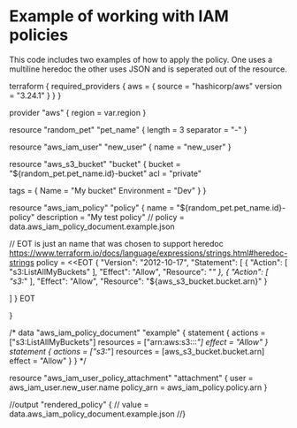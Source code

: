 # Example of working with IAM policies

This code includes two examples of how to apply the policy. One uses a multiline heredoc the other uses JSON and is seperated out of the resource.


terraform {
  required_providers {
    aws = {
      source  = "hashicorp/aws"
      version = "3.24.1"
    }
  }
}

provider "aws" {
  region = var.region
}

resource "random_pet" "pet_name" {
  length    = 3
  separator = "-"
}

resource "aws_iam_user" "new_user" {
  name = "new_user"
}

resource "aws_s3_bucket" "bucket" {
  bucket = "${random_pet.pet_name.id}-bucket"
  acl    = "private"

  tags = {
    Name        = "My bucket"
    Environment = "Dev"
  }
}

resource "aws_iam_policy" "policy" {
  name        = "${random_pet.pet_name.id}-policy"
  description = "My test policy"
 // policy = data.aws_iam_policy_document.example.json

// EOT is just an name that was chosen to support heredoc https://www.terraform.io/docs/language/expressions/strings.html#heredoc-strings
  policy = <<EOT
{
  "Version": "2012-10-17",
  "Statement": [
    {
      "Action": [
        "s3:ListAllMyBuckets"
      ],
      "Effect": "Allow",
      "Resource": "*"
    },
    {
      "Action": [
        "s3:*"
      ],
      "Effect": "Allow",
      "Resource": "${aws_s3_bucket.bucket.arn}"
    }

  ]
}
EOT 

}

/*
data "aws_iam_policy_document" "example" {
  statement {
    actions   = ["s3:ListAllMyBuckets"]
    resources = ["arn:aws:s3:::*"]
    effect = "Allow"
  }
  statement {
    actions   = ["s3:*"]
    resources = [aws_s3_bucket.bucket.arn]
    effect = "Allow"
  }
}
*/

resource "aws_iam_user_policy_attachment" "attachment" {
  user       = aws_iam_user.new_user.name
  policy_arn = aws_iam_policy.policy.arn
}


//output "rendered_policy" {
//  value = data.aws_iam_policy_document.example.json
//}
